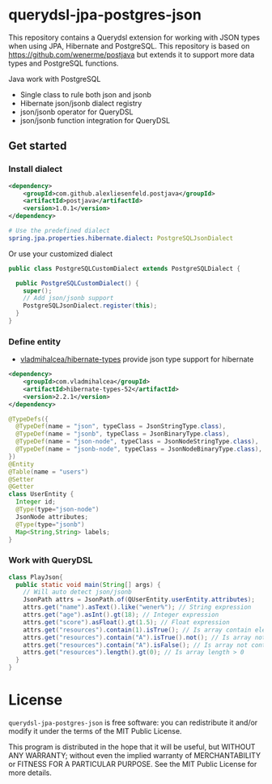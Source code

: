 # querydsl-jpa-postgres-json
This repository contains a Querydsl extension for working with JSON types when using JPA, Hibernate and PostgreSQL. This repository is based on https://github.com/wenerme/postjava but extends it to support more data types and PostgreSQL functions.

Java work with PostgreSQL

* Single class to rule both json and jsonb
* Hibernate json/jsonb dialect registry
* json/jsonb operator for QueryDSL
* json/jsonb function integration for QueryDSL

## Get started

### Install dialect

```xml
<dependency>
    <groupId>com.github.alexliesenfeld.postjava</groupId>
    <artifactId>postjava</artifactId>
    <version>1.0.1</version>
</dependency>
```

```yaml
# Use the predefined dialect
spring.jpa.properties.hibernate.dialect: PostgreSQLJsonDialect
```

Or use your customized dialect

```java
public class PostgreSQLCustomDialect extends PostgreSQLDialect {

  public PostgreSQLCustomDialect() {
    super();
    // Add json/jsonb support
    PostgreSQLJsonDialect.register(this);
  }
}
```

### Define entity
* [vladmihalcea/hibernate-types](https://github.com/vladmihalcea/hibernate-types) provide json type support for hibernate

```xml
<dependency>
    <groupId>com.vladmihalcea</groupId>
    <artifactId>hibernate-types-52</artifactId>
    <version>2.2.1</version>
</dependency>
```

```java
@TypeDefs({
  @TypeDef(name = "json", typeClass = JsonStringType.class),
  @TypeDef(name = "jsonb", typeClass = JsonBinaryType.class),
  @TypeDef(name = "json-node", typeClass = JsonNodeStringType.class),
  @TypeDef(name = "jsonb-node", typeClass = JsonNodeBinaryType.class),
})
@Entity
@Table(name = "users")
@Setter
@Getter
class UserEntity {
  Integer id;
  @Type(type="json-node")
  JsonNode attributes;
  @Type(type="jsonb")
  Map<String,String> labels;
}
```

### Work with QueryDSL

```java
class PlayJson{
  public static void main(String[] args) {
    // Will auto detect json/jsonb
    JsonPath attrs = JsonPath.of(QUserEntity.userEntity.attributes);
    attrs.get("name").asText().like("wener%"); // String expression
    attrs.get("age").asInt().gt(18); // Integer expression
    attrs.get("score").asFloat().gt(1.5); // Float expression
    attrs.get("resources").contain(1).isTrue(); // Is array contain element 
    attrs.get("resources").contain("A").isTrue().not(); // Is array not contain element 
    attrs.get("resources").contain("A").isFalse(); // Is array not contain element
    attrs.get("resources").length().gt(0); // Is array length > 0
  }
}
```

# License
`querydsl-jpa-postgres-json` is free software: you can redistribute it and/or modify it under the terms of the MIT Public License.
 
This program is distributed in the hope that it will be useful, but WITHOUT ANY WARRANTY; without even the implied 
warranty of MERCHANTABILITY or FITNESS FOR A PARTICULAR PURPOSE. See the MIT Public License for more details.
